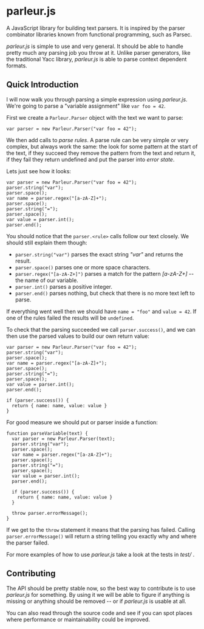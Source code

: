 # parleur.js
A JavaScript library for building text parsers. It is inspired by the
parser combinator libraries known from functional programming, such
as Parsec.

*parleur.js* is simple to use and very general. It should be able to handle
pretty much any parsing job you throw at it. Unlike parser generators, like
the traditional Yacc library, *parleur.js* is able to parse context dependent
formats.

## Quick Introduction
I will now walk you through parsing a simple expression using *parleur.js*.
We're going to parse a "variable assignment" like `var foo = 42`.

First we create a `Parleur.Parser` object with the text we want to parse:

```
var parser = new Parleur.Parser("var foo = 42");
```

We then add calls to *parse rules*. A parse rule can be very simple or very
complex, but always work the same: the look for some pattern at the start of the
text, if they succeed they remove the pattern from the text and return it, if
they fail they return undefined and put the parser into *error state*.

Lets just see how it looks:

```
var parser = new Parleur.Parser("var foo = 42");
parser.string("var");
parser.space();
var name = parser.regex("[a-zA-Z]+");
parser.space();
parser.string("=");
parser.space();
var value = parser.int();
parser.end();
```

You should notice that the `parser.<rule>` calls follow our text closely. We
should still explain them though:

* `parser.string("var")` parses the exact string *"var"* and returns the result.
* `parser.space()` parses one or more space characters.
* `parser.regex("[a-zA-Z+]")` parses a match for the pattern *[a-zA-Z+]* -- the
    name of our variable.
* `parser.int()` parses a positive integer.
* `parser.end()` parses nothing, but check that there is no more text left to
    parse.

If everything went well then we should have `name = "foo"` and `value = 42`. If
one of the rules failed the results will be `undefined`.

To check that the parsing succeeded we call `parser.success()`, and we can then
use the parsed values to build our own return value:

```
var parser = new Parleur.Parser("var foo = 42");
parser.string("var");
parser.space();
var name = parser.regex("[a-zA-Z]+");
parser.space();
parser.string("=");
parser.space();
var value = parser.int();
parser.end();

if (parser.success()) {
  return { name: name, value: value }
}
```

For good measure we should put or parser inside a function:

```
function parseVariable(text) {
  var parser = new Parleur.Parser(text);
  parser.string("var");
  parser.space();
  var name = parser.regex("[a-zA-Z]+");
  parser.space();
  parser.string("=");
  parser.space();
  var value = parser.int();
  parser.end();

  if (parser.success()) {
    return { name: name, value: value }
  }

  throw parser.errorMessage();
}
```

If we get to the `throw` statement it means that the parsing has failed. Calling
`parser.errorMessage()` will return a string telling you exactly why and where
the parser failed.

For more examples of how to use *parleur.js* take a look at the tests in *test/*
.

## Contributing
The API should be pretty stable now, so the best way to contribute is to use
*parleur.js* for something. By using it we will be able to figure if anything is
missing or anything should be removed -- or if *parleur.js* is usable at all.

You can also read through the source code and see if you can spot places where
performance or maintainability could be improved.
